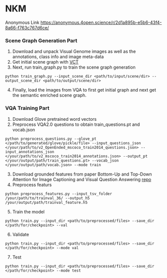 # NKM
Anonymous Link https://anonymous.4open.science/r/2d1a895b-e5b6-43f4-8a66-f763c767d6ce/

### Scene Graph Generation Part
1. Download and unpack Visual Genome images as well as the annotations, class info and image meta-data
2. Get initial scene graph with [VCT](https://github.com/KaihuaTang/VCTree-Scene-Graph-Generation)
3. Next, run train_graph.py to train the scene graph generation
```
python train_graph.py --input_scene_dir <path/to/input/scene/dir> --output_scene_dir <path/to/output/scene/dir> 
```
4. Finally, load the images from VQA to first get initial graph and next get the semantic enriched scene graph.

### VQA Training Part
1. Download Glove pretrained word vectors
2. Preprocess VQA2.0 questions to obtain train_questions.pt and vocab.json
```
python preprocess_questions.py --glove_pt </path/to/generated/glove/pickle/file> --input_questions_json </your/path/to/v2_OpenEnded_mscoco_train2014_questions.json> --input_annotations_json </your/path/to/v2_mscoco_train2014_annotations.json> --output_pt </your/output/path/train_questions.pt> --vocab_json </your/output/path/vocab.json> --mode train
``` 
3. Download grounded features from paper Bottom-Up and Top-Down Attention for Image Captioning and Visual Question Answering [repo](https://github.com/peteanderson80/bottom-up-attention)
4. Preprocess featurs
```
python preprocess_features.py --input_tsv_folder /your/path/to/trainval_36/ --output_h5 /your/output/path/trainval_feature.h5
```
5. Train the model
```
python train.py --input_dir <path/to/preprocessed/files> --save_dir </path/for/checkpoint> --val
```
6. Validate
```
python train.py --input_dir <path/to/preprocessed/files> --save_dir </path/for/checkpoint> --mode val
```
7. Test
```
python train.py --input_dir <path/to/preprocessed/files> --save_dir </path/for/checkpoint> --mode test
```